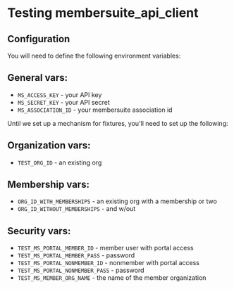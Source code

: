 # Testing membersuite_api_client

## Configuration

You will need to define the following environment variables:

## General vars:

 - `MS_ACCESS_KEY` - your API key
 - `MS_SECRET_KEY` - your API secret
 - `MS_ASSOCIATION_ID` - your membersuite association id

Until we set up a mechanism for fixtures, you'll need to set up the following:

## Organization vars:

 - `TEST_ORG_ID` - an existing org

## Membership vars:

 - `ORG_ID_WITH_MEMBERSHIPS` - an existing org with a membership or two
 - `ORG_ID_WITHOUT_MEMBERSHIPS` - and w/out

## Security vars:

- `TEST_MS_PORTAL_MEMBER_ID` - member user with portal access
- `TEST_MS_PORTAL_MEMBER_PASS` - password
- `TEST_MS_PORTAL_NONMEMBER_ID` - nonmember with portal access
- `TEST_MS_PORTAL_NONMEMBER_PASS` - password
- `TEST_MS_MEMBER_ORG_NAME` - the name of the member organization
